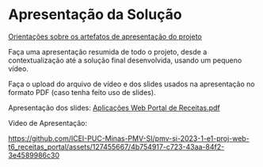# Apresentação da Solução

<a href="../docs/10-Apresentação do Projeto.md"> Orientações sobre os artefatos de apresentação do projeto</a>

Faça uma apresentação resumida de todo o projeto, desde a contextualização até a solução final desenvolvida, usando um pequeno vídeo.

Faça o upload do arquivo de vídeo e dos slides usados na apresentação no formato PDF (caso tenha feito uso de slides).

Apresentação dos slides: [Aplicações Web Portal de Receitas.pdf](https://github.com/ICEI-PUC-Minas-PMV-SI/pmv-si-2023-1-e1-proj-web-t6_receitas_portal/files/12001073/Aplicacoes.Web.Portal.de.Receitas.pdf)

Video de Apresentação: 

https://github.com/ICEI-PUC-Minas-PMV-SI/pmv-si-2023-1-e1-proj-web-t6_receitas_portal/assets/127455667/4b754917-c723-43aa-84f2-3e4589986c30


